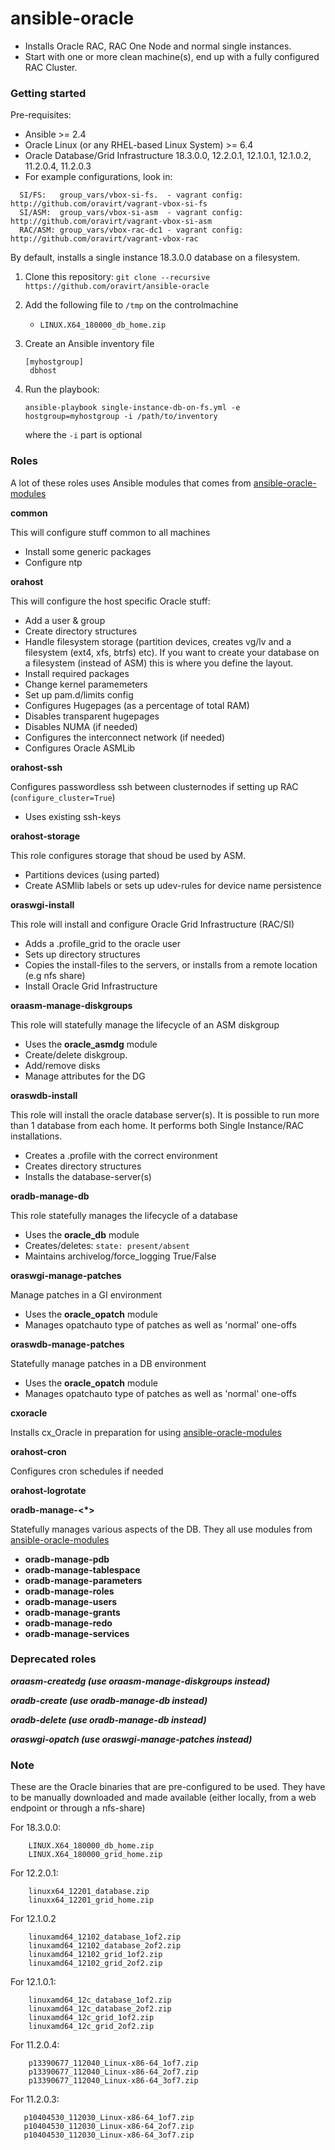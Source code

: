 # ansible-oracle

- Installs Oracle RAC, RAC One Node and normal single instances.
- Start with one or more clean machine(s), end up with a fully configured RAC Cluster.

### Getting started

Pre-requisites:

- Ansible >= 2.4
- Oracle Linux (or any RHEL-based Linux System) >= 6.4
- Oracle Database/Grid Infrastructure 18.3.0.0, 12.2.0.1, 12.1.0.1, 12.1.0.2, 11.2.0.4, 11.2.0.3
- For example configurations, look in:
```
  SI/FS:   group_vars/vbox-si-fs.  - vagrant config: http://github.com/oravirt/vagrant-vbox-si-fs
  SI/ASM:  group_vars/vbox-si-asm  - vagrant config: http://github.com/oravirt/vagrant-vbox-si-asm
  RAC/ASM: group_vars/vbox-rac-dc1 - vagrant config: http://github.com/oravirt/vagrant-vbox-rac
```

By default, installs a single instance 18.3.0.0 database on a filesystem.

1. Clone this repository:
   `git clone --recursive https://github.com/oravirt/ansible-oracle`

2. Add the following file to `/tmp` on the controlmachine
   - `LINUX.X64_180000_db_home.zip`

3. Create an Ansible inventory file
   ```
   [myhostgroup]
    dbhost
   ```

4. Run the playbook:

   `ansible-playbook single-instance-db-on-fs.yml -e hostgroup=myhostgroup -i /path/to/inventory`

   where the `-i` part is optional


### Roles

A lot of these roles uses Ansible modules that comes from [ansible-oracle-modules](https://github.com/oravirt/ansible-oracle-modules)

**common**

This will configure stuff common to all machines
- Install some generic packages
- Configure ntp


**orahost**

This will configure the host specific Oracle stuff:
- Add a user & group
- Create directory structures
- Handle filesystem storage (partition devices, creates vg/lv and a filesystem (ext4, xfs, btrfs) etc). If you want to create your database on a filesystem (instead of ASM) this is where you define the layout.
- Install required packages
- Change kernel paramemeters
- Set up pam.d/limits config
- Configures Hugepages (as a percentage of total RAM)
- Disables transparent hugepages
- Disables NUMA (if needed)
- Configures the interconnect network (if needed)
- Configures Oracle ASMLib


**orahost-ssh**

Configures passwordless ssh between clusternodes if setting up RAC (`configure_cluster=True`)
- Uses existing ssh-keys


**orahost-storage**

This role configures storage that shoud be used by ASM.
- Partitions devices (using parted)
- Create ASMlib labels or sets up udev-rules for device name persistence


**oraswgi-install**

This role will install and configure Oracle Grid Infrastructure (RAC/SI)
- Adds a .profile_grid to the oracle user
- Sets up directory structures
- Copies the install-files to the servers, or installs from a remote location (e.g nfs share)
- Install Oracle Grid Infrastructure



**oraasm-manage-diskgroups**

This role will statefully manage the lifecycle of an ASM diskgroup
- Uses the **oracle_asmdg** module
- Create/delete diskgroup.
- Add/remove disks
- Manage attributes for the DG

**oraswdb-install**

This role will install the oracle database server(s). It is possible to run more than 1 database from each home. It performs both Single Instance/RAC installations.
- Creates a .profile with the correct environment
- Creates directory structures
- Installs the database-server(s)


**oradb-manage-db**

This role statefully manages the lifecycle of a database
- Uses the **oracle_db** module
- Creates/deletes: `state: present/absent`
- Maintains archivelog/force_logging True/False

**oraswgi-manage-patches**

Manage patches in a GI environment
- Uses the **oracle_opatch** module
- Manages opatchauto type of patches as well as 'normal' one-offs

**oraswdb-manage-patches**

Statefully manage patches in a DB environment
- Uses the **oracle_opatch** module
- Manages opatchauto type of patches as well as 'normal' one-offs


**cxoracle**

Installs cx_Oracle in preparation for using [ansible-oracle-modules](https://github.com/oravirt/ansible-oracle-modules)


**orahost-cron**

Configures cron schedules if needed


**orahost-logrotate**


**oradb-manage-<*>**

Statefully manages various aspects of the DB. They all use modules from [ansible-oracle-modules](https://github.com/oravirt/ansible-oracle-modules)

- **oradb-manage-pdb**
- **oradb-manage-tablespace**
- **oradb-manage-parameters**
- **oradb-manage-roles**
- **oradb-manage-users**
- **oradb-manage-grants**
- **oradb-manage-redo**
- **oradb-manage-services**



### Deprecated roles

_**oraasm-createdg (use oraasm-manage-diskgroups instead)**_

_**oradb-create (use oradb-manage-db instead)**_

_**oradb-delete (use oradb-manage-db instead)**_

_**oraswgi-opatch (use oraswgi-manage-patches instead)**_



### Note

These are the Oracle binaries that are pre-configured to be used. They have to be manually downloaded and made available (either locally, from a web endpoint or through a nfs-share)

For 18.3.0.0:
```
    LINUX.X64_180000_db_home.zip
    LINUX.X64_180000_grid_home.zip
 ```


For 12.2.0.1:
```
    linuxx64_12201_database.zip
    linuxx64_12201_grid_home.zip
 ```

For 12.1.0.2
```
    linuxamd64_12102_database_1of2.zip
    linuxamd64_12102_database_2of2.zip
    linuxamd64_12102_grid_1of2.zip
    linuxamd64_12102_grid_2of2.zip
 ```

For 12.1.0.1:
```
    linuxamd64_12c_database_1of2.zip
    linuxamd64_12c_database_2of2.zip
    linuxamd64_12c_grid_1of2.zip
    linuxamd64_12c_grid_2of2.zip
 ```

For 11.2.0.4:
```
    p13390677_112040_Linux-x86-64_1of7.zip
    p13390677_112040_Linux-x86-64_2of7.zip
    p13390677_112040_Linux-x86-64_3of7.zip
 ```

 For 11.2.0.3:
 ```
    p10404530_112030_Linux-x86-64_1of7.zip
    p10404530_112030_Linux-x86-64_2of7.zip
    p10404530_112030_Linux-x86-64_3of7.zip
 ```

